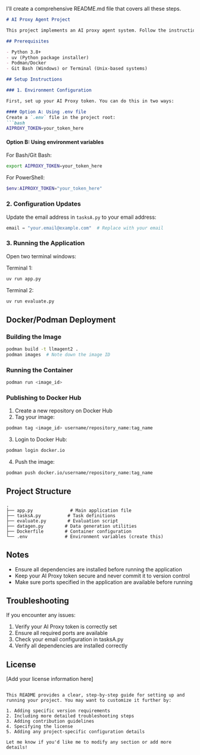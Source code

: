 I'll create a comprehensive README.md file that covers all these steps.

```markdown:README.md
# AI Proxy Agent Project

This project implements an AI proxy agent system. Follow the instructions below to set up and run the project.

## Prerequisites

- Python 3.8+
- uv (Python package installer)
- Podman/Docker
- Git Bash (Windows) or Terminal (Unix-based systems)

## Setup Instructions

### 1. Environment Configuration

First, set up your AI Proxy token. You can do this in two ways:

#### Option A: Using .env file
Create a `.env` file in the project root:
```bash
AIPROXY_TOKEN=your_token_here
```

#### Option B: Using environment variables

For Bash/Git Bash:
```bash
export AIPROXY_TOKEN=your_token_here
```

For PowerShell:
```powershell
$env:AIPROXY_TOKEN="your_token_here"
```

### 2. Configuration Updates

Update the email address in `tasksA.py` to your email address:
```python
email = "your.email@example.com"  # Replace with your email
```

### 3. Running the Application

Open two terminal windows:

Terminal 1:
```bash
uv run app.py
```

Terminal 2:
```bash
uv run evaluate.py
```

## Docker/Podman Deployment

### Building the Image

```bash
podman build -t llmagent2 .
podman images  # Note down the image ID
```

### Running the Container

```bash
podman run <image_id>
```

### Publishing to Docker Hub

1. Create a new repository on Docker Hub
2. Tag your image:
```bash
podman tag <image_id> username/repository_name:tag_name
```

3. Login to Docker Hub:
```bash
podman login docker.io
```

4. Push the image:
```bash
podman push docker.io/username/repository_name:tag_name
```

## Project Structure

```
.
├── app.py              # Main application file
├── tasksA.py          # Task definitions
├── evaluate.py        # Evaluation script
├── datagen.py        # Data generation utilities
├── Dockerfile        # Container configuration
└── .env              # Environment variables (create this)
```

## Notes

- Ensure all dependencies are installed before running the application
- Keep your AI Proxy token secure and never commit it to version control
- Make sure ports specified in the application are available before running

## Troubleshooting

If you encounter any issues:
1. Verify your AI Proxy token is correctly set
2. Ensure all required ports are available
3. Check your email configuration in tasksA.py
4. Verify all dependencies are installed correctly

## License

[Add your license information here]
```

This README provides a clear, step-by-step guide for setting up and running your project. You may want to customize it further by:

1. Adding specific version requirements
2. Including more detailed troubleshooting steps
3. Adding contribution guidelines
4. Specifying the license
5. Adding any project-specific configuration details

Let me know if you'd like me to modify any section or add more details!
